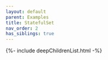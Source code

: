 ```yaml
---
layout: default
parent: Examples
title: StatefulSet
nav_order: 2
has_siblings: true
---
```

{%- include deepChildrenList.html -%}